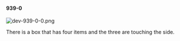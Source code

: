 #### 939-0
![dev-939-0-0.png](https://github.com/lil-lab/nlvr/raw/master/nlvr/dev/images/3/dev-939-0-0.png "dev-939-0-0.png")

There is a box that has four items and the three are touching the side.